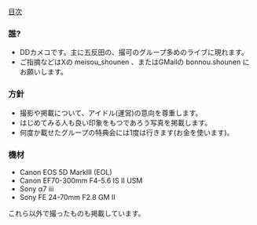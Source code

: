 [目次](toc.md)

### 誰?

- DDカメコです。主に五反田の、撮可のグループ多めのライブに現れます。
- ご指摘などはXの meisou\_shounen 、またはGMailの bonnou.shounen にお願いします。

### 方針

- 撮影や掲載について、アイドル(運営)の意向を尊重します。
- はじめてみる人も良い印象をもつであろう写真を掲載します。
- 何度か載せたグループの特典会には1度は行きます(お金を使います)。

### 機材

- Canon EOS 5D MarkIII (EOL)
- Canon EF70-300mm F4-5.6 IS II USM
- Sony α7 iii
- Sony FE 24-70mm F2.8 GM II

これら以外で撮ったものも掲載しています。
